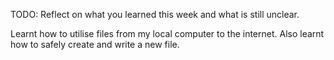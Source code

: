 TODO: Reflect on what you learned this week and what is still unclear.

Learnt how to utilise files from my local computer to the internet. Also learnt how to safely create and write a new file. 